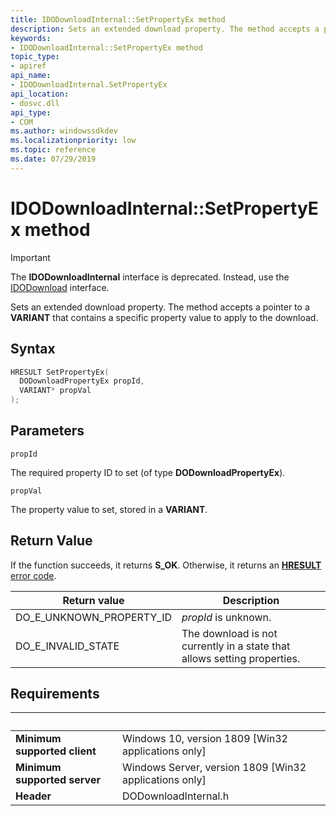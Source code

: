 ```yaml
---
title: IDODownloadInternal::SetPropertyEx method
description: Sets an extended download property. The method accepts a pointer to a **VARIANT** that contains a specific property value to apply to the download.
keywords:
- IDODownloadInternal::SetPropertyEx method
topic_type:
- apiref
api_name:
- IDODownloadInternal.SetPropertyEx
api_location:
- dosvc.dll
api_type:
- COM
ms.author: windowssdkdev
ms.localizationpriority: low
ms.topic: reference
ms.date: 07/29/2019
---
```


# IDODownloadInternal::SetPropertyEx method

> [!IMPORTANT]
> The **IDODownloadInternal** interface is deprecated. Instead, use the [IDODownload](/windows/win32/delivery_optimization/do/nn-do-idodownload) interface.

Sets an extended download property. The method accepts a pointer to a **VARIANT** that contains a specific property value to apply to the download.

## Syntax

```cpp
HRESULT SetPropertyEx(
  DODownloadPropertyEx propId, 
  VARIANT* propVal
);
```

## Parameters

`propId`

The required property ID to set (of type **DODownloadPropertyEx**).

`propVal`

The property value to set, stored in a **VARIANT**.

## Return Value

If the function succeeds, it returns **S_OK**. Otherwise, it returns an [**HRESULT**](/windows/desktop/com/structure-of-com-error-codes) [error code](/windows/desktop/com/com-error-codes-10).

|Return value|Description|
|-|-|
|DO_E_UNKNOWN_PROPERTY_ID|*propId* is unknown.|
|DO_E_INVALID_STATE|The download is not currently in a state that allows setting properties.|

## Requirements

| &nbsp; | &nbsp; |
| ---- |:---- |
| **Minimum supported client** | Windows 10, version 1809 \[Win32 applications only\] |
| **Minimum supported server** | Windows Server, version 1809 \[Win32 applications only\] |
| **Header** | DODownloadInternal.h |
